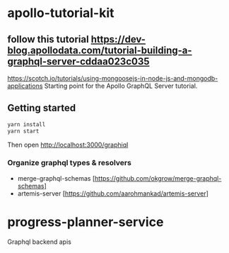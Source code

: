 # apollo-tutorial-kit
## follow this tutorial https://dev-blog.apollodata.com/tutorial-building-a-graphql-server-cddaa023c035
https://scotch.io/tutorials/using-mongoosejs-in-node-js-and-mongodb-applications
Starting point for the Apollo GraphQL Server tutorial.

## Getting started

```bash
yarn install
yarn start
```

Then open [http://localhost:3000/graphiql](http://localhost:3000/graphiql)

### Organize graphql types & resolvers
- merge-graphql-schemas  [https://github.com/okgrow/merge-graphql-schemas]
- artemis-server [https://github.com/aarohmankad/artemis-server]

# progress-planner-service
Graphql backend apis
